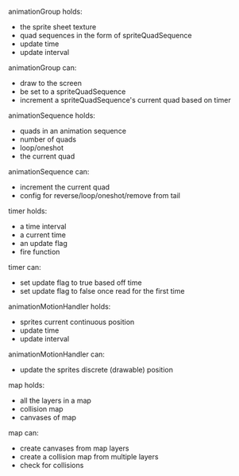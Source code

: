 animationGroup holds:
  - the sprite sheet texture
  - quad sequences in the form of spriteQuadSequence
  - update time
  - update interval

animationGroup can:
  - draw to the screen
  - be set to a spriteQuadSequence
  - increment a spriteQuadSequence's current quad based on timer


animationSequence holds:
  - quads in an animation sequence
  - number of quads
  - loop/oneshot
  - the current quad

animationSequence can:
  - increment the current quad
  - config for reverse/loop/oneshot/remove from tail


timer holds:
  - a time interval
  - a current time
  - an update flag
  - fire function

timer can:
  - set update flag to true based off time
  - set update flag to false once read for the first time


animationMotionHandler holds:
  - sprites current continuous position
  - update time
  - update interval

animationMotionHandler can:
  - update the sprites discrete (drawable) position


map holds:
  - all the layers in a map
  - collision map
  - canvases of map

map can:
- create canvases from map layers
- create a collision map from multiple layers
- check for collisions
